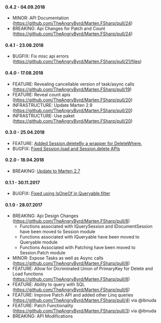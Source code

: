 #### 0.4.2 - 04.09.2018
* MINOR: API Documentation (https://github.com/TheAngryByrd/Marten.FSharp/pull/24)
* BREAKING: Api Changes for Patch and Count (https://github.com/TheAngryByrd/Marten.FSharp/pull/24)

#### 0.4.1 - 23.08.2018
* BUGFIX: Fix misc api errors (https://github.com/TheAngryByrd/Marten.FSharp/pull/21/files)

#### 0.4.0 - 17.08.2018
* FEATURE: Revealing cancellable version of task/async calls (https://github.com/TheAngryByrd/Marten.FSharp/pull/19)
* FEATURE: Reveal count apis (https://github.com/TheAngryByrd/Marten.FSharp/pull/20)
* INFRASTRUCTURE: Update Marten 2.9 (https://github.com/TheAngryByrd/Marten.FSharp/pull/20)
* INFRASTRUCTURE: Use paket (https://github.com/TheAngryByrd/Marten.FSharp/pull/20)

#### 0.3.0 - 25.04.2018
* FEATURE: [Added Session.deleteBy a wrapper for DeleteWhere.](https://github.com/TheAngryByrd/Marten.FSharp/pull/15)
* BUGFIX:  [Fixed Session.load and Session.delete APIs](https://github.com/TheAngryByrd/Marten.FSharp/pull/15)

#### 0.2.0 - 18.04.2018
* BREAKING: [Update to Marten 2.7](https://github.com/TheAngryByrd/Marten.FSharp/pull/14)

#### 0.1.1 - 30.11.2017
* BUGFIX: [Fixed using IsOneOf in Queryable.filter](https://github.com/TheAngryByrd/Marten.FSharp/pull/12)

#### 0.1.0 - 28.07.2017
* BREAKING: Api Design Changes (https://github.com/TheAngryByrd/Marten.FSharp/pull/8)
  * Functions associated with IQuerySession and IDocumentSession have been moved to Session module
  * Functions associated with IQueryable have been moved to Queryable module
  * Functions Associated with Patching have been moved to Session.Patch module
* MINOR: Expose Tasks as well as Async calls (https://github.com/TheAngryByrd/Marten.FSharp/pull/8)
* FEATURE: Allow for Dicriminated Union of PrimaryKey for Delete and Load functions (https://github.com/TheAngryByrd/Marten.FSharp/pull/8)
* FEATURE:  Ability to query with SQL (https://github.com/TheAngryByrd/Marten.FSharp/pull/6)
* FEATURE:  Improve Patch API and added other Linq queries (https://github.com/TheAngryByrd/Marten.FSharp/pull/4) via @ibnuda
* FEATURE:  Patch Functionality (https://github.com/TheAngryByrd/Marten.FSharp/pull/3) via @ibnuda 
* BREAKING: API Modifications
